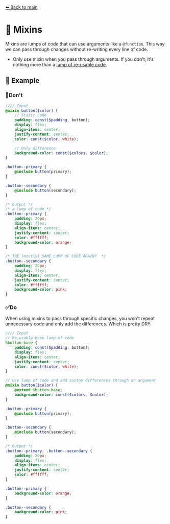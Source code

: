 [⬅️ Back to main](README.md)

# 💩 Mixins 
Mixins are lumps of code that can use arguments like a `@function`. This way we can pass through changes without re-writing every line of code.

- Only use mixin when you pass through arguments. If you don't, it's nothing more than a [lump of re-usable code](_extend.md).

## 🚽 Example
### 🚫Don't
```scss
//// Input
@mixin button($color) {
    // Static code
    padding: const($padding, button);
    display: flex;
    align-items: center;
    justify-content: center;
    color: const($color, white);

    // Only difference
    background-color: const($colors, $color);
}

.button--primary {
    @include button(primary);
}

.button--secondary {
    @include button(secondary);
}
```
```css
/* Output */
/* a lump of code */
.button--primary {
    padding: 20px;
    display: flex;
    align-items: center;
    justify-content: center;
    color: #ffffff;
    background-color: orange;
}

/* THE (mostly) SAME LUMP OF CODE AGAIN?  */
.button--secondary {
    padding: 20px;
    display: flex;
    align-items: center;
    justify-content: center;
    color: #ffffff;
    background-color: pink;
}
```

### ✅Do
When using mixins to pass through specific changes, you won't repeat unnecessary code and only add the differences. Which is pretty DRY.

```scss
//// Input
// Re-usable base lump of code
%button-base {
    padding: const($padding, button);
    display: flex;
    align-items: center;
    justify-content: center;
    color: const($color, white);
}

// Use lump of code and add custom differences through an argument
@mixin button($color) {
    @extend %button-base;
    background-color: const($colors, $color);
}

.button--primary {
    @include button(primary);
}

.button--secondary {
    @include button(secondary);
}
```
```css
/* Output */
.button--primary, .button--secondary {
    padding: 20px;
    display: flex;
    align-items: center;
    justify-content: center;
    color: #ffffff;
}

.button--primary {
    background-color: orange;
}

.button--secondary {
    background-color: pink;
}
```